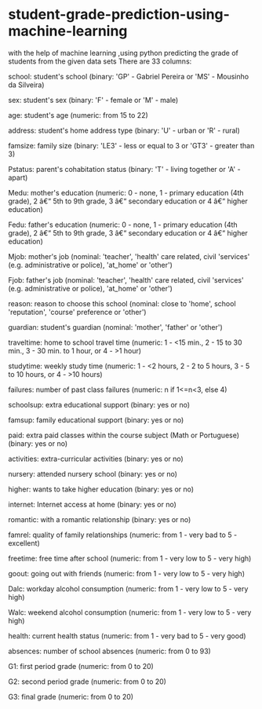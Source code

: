 # student-grade-prediction-using-machine-learning
with the help of machine learning ,using python predicting the grade of students from the given data sets
There are 33 columns:

school: student's school (binary: 'GP' - Gabriel Pereira or 'MS' - Mousinho da Silveira)

sex: student's sex (binary: 'F' - female or 'M' - male)

age: student's age (numeric: from 15 to 22)

address: student's home address type (binary: 'U' - urban or 'R' - rural)

famsize: family size (binary: 'LE3' - less or equal to 3 or 'GT3' - greater than 3)

Pstatus: parent's cohabitation status (binary: 'T' - living together or 'A' - apart)

Medu: mother's education (numeric: 0 - none, 1 - primary education (4th grade), 2 â€“ 5th to 9th grade, 3 â€“ secondary education or 4 â€“ higher education)

Fedu: father's education (numeric: 0 - none, 1 - primary education (4th grade), 2 â€“ 5th to 9th grade, 3 â€“ secondary education or 4 â€“ higher education)

Mjob: mother's job (nominal: 'teacher', 'health' care related, civil 'services' (e.g. administrative or police), 'at_home' or 'other')

Fjob: father's job (nominal: 'teacher', 'health' care related, civil 'services' (e.g. administrative or police), 'at_home' or 'other')

reason: reason to choose this school (nominal: close to 'home', school 'reputation', 'course' preference or 'other')

guardian: student's guardian (nominal: 'mother', 'father' or 'other')

traveltime: home to school travel time (numeric: 1 - <15 min., 2 - 15 to 30 min., 3 - 30 min. to 1 hour, or 4 - >1 hour)

studytime: weekly study time (numeric: 1 - <2 hours, 2 - 2 to 5 hours, 3 - 5 to 10 hours, or 4 - >10 hours)

failures: number of past class failures (numeric: n if 1<=n<3, else 4)

schoolsup: extra educational support (binary: yes or no)

famsup: family educational support (binary: yes or no)

paid: extra paid classes within the course subject (Math or Portuguese) (binary: yes or no)

activities: extra-curricular activities (binary: yes or no)

nursery: attended nursery school (binary: yes or no)

higher: wants to take higher education (binary: yes or no)

internet: Internet access at home (binary: yes or no)

romantic: with a romantic relationship (binary: yes or no)

famrel: quality of family relationships (numeric: from 1 - very bad to 5 - excellent)

freetime: free time after school (numeric: from 1 - very low to 5 - very high)

goout: going out with friends (numeric: from 1 - very low to 5 - very high)

Dalc: workday alcohol consumption (numeric: from 1 - very low to 5 - very high)

Walc: weekend alcohol consumption (numeric: from 1 - very low to 5 - very high)

health: current health status (numeric: from 1 - very bad to 5 - very good)

absences: number of school absences (numeric: from 0 to 93)

G1: first period grade (numeric: from 0 to 20)

G2: second period grade (numeric: from 0 to 20)

G3: final grade (numeric: from 0 to 20)
